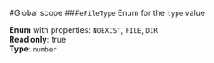 #Global scope
<a name="eFileType"></a>
###`eFileType`
Enum for the `type` value

**Enum** with properties: `NOEXIST`, `FILE`, `DIR`  
**Read only**: true  
**Type**: `number`  
